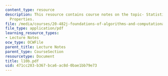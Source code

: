 ```yaml
---
content_type: resource
description: This resource contains course notes on the topic- Statistical Mechanical
  Properties.
file: /media/courses/20-482j-foundations-of-algorithms-and-computational-techniques-in-systems-biology-spring-2006/471cc283b367bca6ac8d0bae1bb79e73_l10b.pdf
file_type: application/pdf
learning_resource_types:
- Lecture Notes
ocw_type: OCWFile
parent_title: Lecture Notes
parent_type: CourseSection
resourcetype: Document
title: l10b.pdf
uid: 471cc283-b367-bca6-ac8d-0bae1bb79e73
---
```

